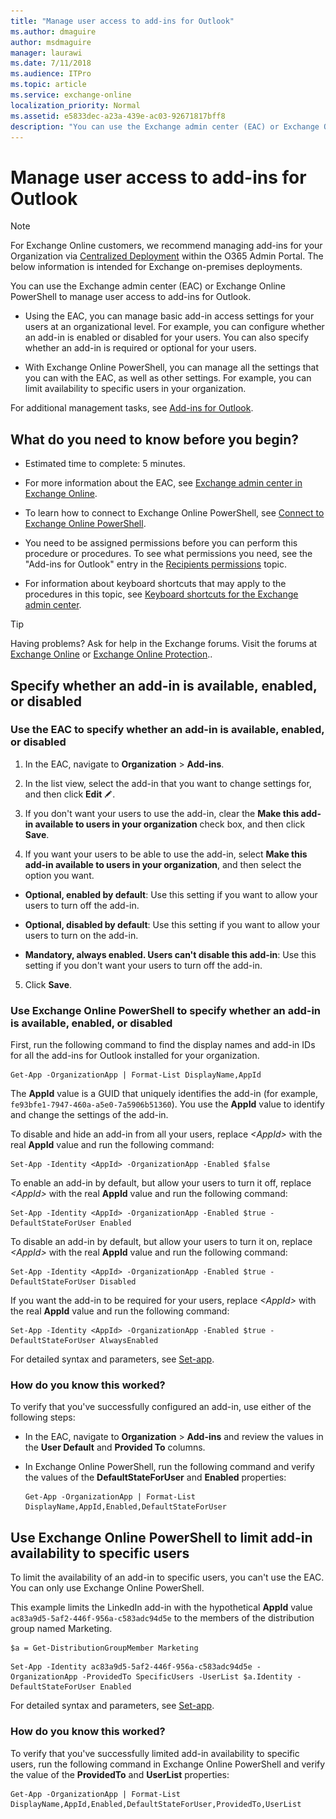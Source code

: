 ```yaml
---
title: "Manage user access to add-ins for Outlook"
ms.author: dmaguire
author: msdmaguire
manager: laurawi
ms.date: 7/11/2018
ms.audience: ITPro
ms.topic: article
ms.service: exchange-online
localization_priority: Normal
ms.assetid: e5833dec-a23a-439e-ac03-92671817bff8
description: "You can use the Exchange admin center (EAC) or Exchange Online PowerShell to manage user access to add-ins for Outlook."
---
```


# Manage user access to add-ins for Outlook
> [!NOTE]
> For Exchange Online customers, we recommend managing add-ins for your Organization via [Centralized Deployment](https://docs.microsoft.com/office365/admin/manage/manage-deployment-of-add-ins?view=o365-worldwide) within the O365 Admin Portal. The below information is intended for Exchange on-premises deployments.

You can use the Exchange admin center (EAC) or Exchange Online PowerShell to manage user access to add-ins for Outlook.
  
- Using the EAC, you can manage basic add-in access settings for your users at an organizational level. For example, you can configure whether an add-in is enabled or disabled for your users. You can also specify whether an add-in is required or optional for your users.
    
- With Exchange Online PowerShell, you can manage all the settings that you can with the EAC, as well as other settings. For example, you can limit availability to specific users in your organization.
    
For additional management tasks, see [Add-ins for Outlook](add-ins-for-outlook.md).
  
## What do you need to know before you begin?

- Estimated time to complete: 5 minutes.
    
- For more information about the EAC, see [Exchange admin center in Exchange Online](../../exchange-admin-center.md).
    
- To learn how to connect to Exchange Online PowerShell, see [Connect to Exchange Online PowerShell](https://go.microsoft.com/fwlink/p/?linkid=396554).
    
- You need to be assigned permissions before you can perform this procedure or procedures. To see what permissions you need, see the "Add-ins for Outlook" entry in the [Recipients permissions](https://technet.microsoft.com/library/5b690bcb-c6df-4511-90e1-08ca91f43b37.aspx) topic. 
    
- For information about keyboard shortcuts that may apply to the procedures in this topic, see [Keyboard shortcuts for the Exchange admin center](../../accessibility/keyboard-shortcuts-in-admin-center.md).
    
> [!TIP]
> Having problems? Ask for help in the Exchange forums. Visit the forums at [Exchange Online](https://go.microsoft.com/fwlink/p/?linkId=267542) or [Exchange Online Protection](https://go.microsoft.com/fwlink/p/?linkId=285351).. 
  
## Specify whether an add-in is available, enabled, or disabled

### Use the EAC to specify whether an add-in is available, enabled, or disabled

1. In the EAC, navigate to **Organization** \> **Add-ins**.
    
2. In the list view, select the add-in that you want to change settings for, and then click **Edit** ![Edit icon](../../media/ITPro_EAC_EditIcon.gif).
    
3. If you don't want your users to use the add-in, clear the **Make this add-in available to users in your organization** check box, and then click **Save**.
    
4. If you want your users to be able to use the add-in, select **Make this add-in available to users in your organization**, and then select the option you want.
    
  - **Optional, enabled by default**: Use this setting if you want to allow your users to turn off the add-in.
    
  - **Optional, disabled by default**: Use this setting if you want to allow your users to turn on the add-in.
    
  - **Mandatory, always enabled. Users can't disable this add-in**: Use this setting if you don't want your users to turn off the add-in.
    
5. Click **Save**.
    
### Use Exchange Online PowerShell to specify whether an add-in is available, enabled, or disabled

First, run the following command to find the display names and add-in IDs for all the add-ins for Outlook installed for your organization.
  
```
Get-App -OrganizationApp | Format-List DisplayName,AppId
```

The **AppId** value is a GUID that uniquely identifies the add-in (for example, `fe93bfe1-7947-460a-a5e0-7a5906b51360`). You use the **AppId** value to identify and change the settings of the add-in. 
  
To disable and hide an add-in from all your users, replace _\<AppId\>_ with the real **AppId** value and run the following command: 
  
```
Set-App -Identity <AppId> -OrganizationApp -Enabled $false
```

To enable an add-in by default, but allow your users to turn it off, replace _\<AppId\>_ with the real **AppId** value and run the following command: 
  
```
Set-App -Identity <AppId> -OrganizationApp -Enabled $true -DefaultStateForUser Enabled
```

To disable an add-in by default, but allow your users to turn it on, replace _\<AppId\>_ with the real **AppId** value and run the following command: 
  
```
Set-App -Identity <AppId> -OrganizationApp -Enabled $true -DefaultStateForUser Disabled
```

If you want the add-in to be required for your users, replace _\<AppId\>_ with the real **AppId** value and run the following command: 
  
```
Set-App -Identity <AppId> -OrganizationApp -Enabled $true -DefaultStateForUser AlwaysEnabled
```

For detailed syntax and parameters, see [Set-app](https://technet.microsoft.com/library/3506b2b9-dc23-4ed9-84f5-8839c4c3c974.aspx).
  
### How do you know this worked?

To verify that you've successfully configured an add-in, use either of the following steps:
  
- In the EAC, navigate to **Organization** \> **Add-ins** and review the values in the **User Default** and **Provided To** columns. 
    
- In Exchange Online PowerShell, run the following command and verify the values of the **DefaultStateForUser** and **Enabled** properties: 
    
  ```
  Get-App -OrganizationApp | Format-List DisplayName,AppId,Enabled,DefaultStateForUser
  ```

## Use Exchange Online PowerShell to limit add-in availability to specific users

To limit the availability of an add-in to specific users, you can't use the EAC. You can only use Exchange Online PowerShell.
  
This example limits the LinkedIn add-in with the hypothetical **AppId** value `ac83a9d5-5af2-446f-956a-c583adc94d5e` to the members of the distribution group named Marketing. 
  
```
$a = Get-DistributionGroupMember Marketing
```

```
Set-App -Identity ac83a9d5-5af2-446f-956a-c583adc94d5e -OrganizationApp -ProvidedTo SpecificUsers -UserList $a.Identity -DefaultStateForUser Enabled
```

For detailed syntax and parameters, see [Set-app](https://technet.microsoft.com/library/3506b2b9-dc23-4ed9-84f5-8839c4c3c974.aspx).
  
### How do you know this worked?

To verify that you've successfully limited add-in availability to specific users, run the following command in Exchange Online PowerShell and verify the value of the **ProvidedTo** and **UserList** properties: 
  
```
Get-App -OrganizationApp | Format-List DisplayName,AppId,Enabled,DefaultStateForUser,ProvidedTo,UserList
```


